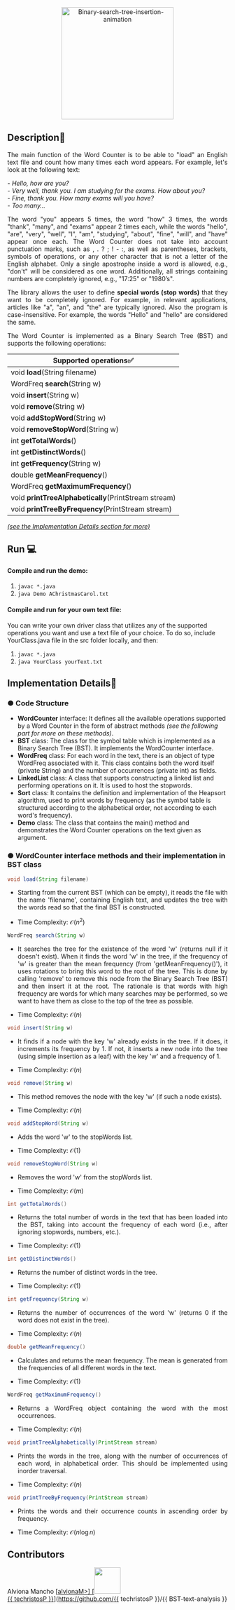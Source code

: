 <div align="center">
<a title="Y.samadzadeh, CC BY-SA 4.0 &lt;https://creativecommons.org/licenses/by-sa/4.0&gt;, via Wikimedia Commons" href="https://commons.wikimedia.org/wiki/File:Binary-search-tree-insertion-animation.gif"><img width="256" alt="Binary-search-tree-insertion-animation" src="https://upload.wikimedia.org/wikipedia/commons/8/83/Binary-search-tree-insertion-animation.gif"></a>
</div>

## Description📌
<p align="justify">The main function of the Word Counter is to be able to "load" an English text file and count how many times each word appears. For example, let's look at the following text:</p>

<i>\- Hello, how are you?<br>
\- Very well, thank you. I am studying for the exams. How about you?<br>
\- Fine, thank you. How many exams will you have?<br>
\- Too many…</i>

<p align="justify">The word "you" appears 5 times, the word "how" 3 times, the words "thank", "many", and "exams" appear 2 times each, while the words "hello", "are", "very", "well", "I", "am", "studying", "about", "fine", "will", and "have" appear once each. The Word Counter does not take into account punctuation marks, such as , . ? ; ! - :, as well as parentheses, brackets, symbols of operations, or any other character that is not a letter of the English alphabet. Only a single apostrophe inside a word is allowed, e.g., "don't" will be considered as one word. Additionally, all strings containing numbers are completely ignored, e.g., "17:25" or "1980’s".</p>

<p align="justify">The library allows the user to define <b>special words (stop words)</b> that they want to be completely ignored. For example, in relevant applications, articles like "a", "an", and "the" are typically ignored. Also the program is case-insensitive. For example, the words "Hello" and "hello" are considered the same.<p>

<p align="justify">The Word Counter is implemented as a Binary Search Tree (BST) and supports the following operations:</p>

|Supported operations✅|
|---|
|void **load**(String filename)|
|WordFreq **search**(String w)|
|void **insert**(String w)|
|void **remove**(String w)|
|void **addStopWord**(String w)|
|void **removeStopWord**(String w)|
|int **getTotalWords**()|
|int **getDistinctWords**()|
|int **getFrequency**(String w)|
|double **getMeanFrequency**()|
|WordFreq **getMaximumFrequency**()|
|void **printTreeAlphabetically**(PrintStream stream)|
|void **printTreeByFrequency**(PrintStream stream)|

<a href="#implementation-details📜"><i>(see the Implementation Details section for more)</i></a>

## Run 💻
#### Compile and run the demo: 
1. ```javac *.java```
2. ```java Demo AChristmasCarol.txt```

#### Compile and run for your own text file:
You can write your own driver class that utilizes any of the supported operations you want and use a text file of your choice. To do so, include YourClass.java file in the src folder locally, and then:
1. ```javac *.java```
2. ```java YourClass yourText.txt```



## Implementation Details📜

### ● Code Structure
- **WordCounter** interface: It defines all the available operations supported by a Word Counter in the form of abstract methods *(see the following part for more on these methods)*.
- **BST** class: The class for the symbol table which is implemented as a Binary Search Tree (BST). It implements the WordCounter interface.
- **WordFreq** class: For each word in the text, there is an object of type WordFreq associated with it. This class contains both the word itself (private String) and the number of occurrences (private int) as fields.
- **LinkedList** class: A class that supports constructing a linked list and performing operations on it. It is used to host the stopwords.
- **Sort** class: It contains the definition and implementation of the Heapsort algorithm, used to print words by frequency (as the symbol table is structured according to the alphabetical order, not according to each word's frequency).
- **Demo** class: The class that contains the main() method and demonstrates the Word Counter operations on the text given as argument.



### ● WordCounter interface methods and their implementation in BST class
```java 
void load(String filename)
```
- <p align="justify">Starting from the current BST (which can be empty), it reads the file with the name 'filename', containing English text, and updates the tree with the words read so that the final BST is constructed. </p>
- Time Complexity: $\mathcal{O}(n^2)$

```java 
WordFreq search(String w) 
```
- <p align="justify">It searches the tree for the existence of the word 'w' (returns null if it doesn't exist). When it finds the word 'w' in the tree, if the frequency of 'w' is greater than the mean frequency (from 'getMeanFrequency()'), it uses rotations to bring this word to the root of the tree. This is done by calling 'remove' to remove this node from the Binary Search Tree (BST) and then insert it at the root. The rationale is that words with high frequency are words for which many searches may be performed, so we want to have them as close to the top of the tree as possible.</p>
- Time Complexity: $\mathcal{O}(n)$

```java 
void insert(String w)
``` 
- <p align="justify">It finds if a node with the key 'w' already exists in the tree. If it does, it increments its frequency by 1. If not, it inserts a new node into the tree (using simple insertion as a leaf) with the key 'w' and a frequency of 1.</p>
- Time Complexity: $\mathcal{O}(n)$

```java 
void remove(String w)
``` 
- <p align="justify">This method removes the node with the key 'w' (if such a node exists).</p>
- Time Complexity: $\mathcal{O}(n)$

``` java 
void addStopWord(String w)
``` 
- <p align="justify">Adds the word 'w' to the stopWords list.</p>
- Time Complexity: $\mathcal{O}(1)$

``` java 
void removeStopWord(String w)
```
- <p align="justify">Removes the word 'w' from the stopWords list.</p>
- Time Complexity: $\mathcal{O}(m)$

``` java 
int getTotalWords()
```
- <p align="justify">Returns the total number of words in the text that has been loaded into the BST, taking into account the frequency of each word (i.e., after ignoring stopwords, numbers, etc.).</p>
- Time Complexity: $\mathcal{O}(1)$

``` java 
int getDistinctWords()
```
- <p align="justify">Returns the number of distinct words in the tree.</p>
- Time Complexity: $\mathcal{O}(1)$

``` java 
int getFrequency(String w)
```
- <p align="justify">Returns the number of occurrences of the word 'w' (returns 0 if the word does not exist in the tree).</p>
- Time Complexity: $\mathcal{O}(n)$

``` java 
double getMeanFrequency()
```
- <p align="justify">Calculates and returns the mean frequency. The mean is generated from the frequencies of all different words in the text.</p>
- Time Complexity: $\mathcal{O}(1)$

``` java 
WordFreq getMaximumFrequency()
```
- <p align="justify">Returns a WordFreq object containing the word with the most occurrences.</p>
- Time Complexity: $\mathcal{O}(n)$

``` java 
void printTreeAlphabetically(PrintStream stream)
```
- <p align="justify">Prints the words in the tree, along with the number of occurrences of each word, in alphabetical order. This should be implemented using inorder traversal.</p>
- Time Complexity: $\mathcal{O}(n)$

``` java 
void printTreeByFrequency(PrintStream stream)
```
- <p align="justify">Prints the words and their occurrence counts in ascending order by frequency.</p>
- Time Complexity: $\mathcal{O}(n\log{}n)$

## Contributors
Alviona Mancho [<a href="https://github.com/alvionaM">alvionaM>]
[<img src="https://github.com/{{ techristosP }}.png" width="60px;"/> <br /><sub><a href="https://github.com/{{ techristosP }}">{{ techristosP }}</a></sub>](https://github.com/{{ techristosP }}/{{ BST-text-analysis }}

